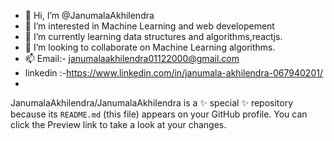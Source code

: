 - 👋 Hi, I’m @JanumalaAkhilendra
- 👀 I’m interested in Machine Learning and web developement 
- 🌱 I’m currently learning data structures and algorithms,reactjs.
- 💞️ I’m looking to collaborate on Machine Learning algorithms.
- 📫 Email:- janumalaakhilendra01122000@gmail.com
- linkedin :-https://www.linkedin.com/in/janumala-akhilendra-067940201/
- 
JanumalaAkhilendra/JanumalaAkhilendra is a ✨ special ✨ repository because its `README.md` (this file) appears on your GitHub profile.
You can click the Preview link to take a look at your changes.
